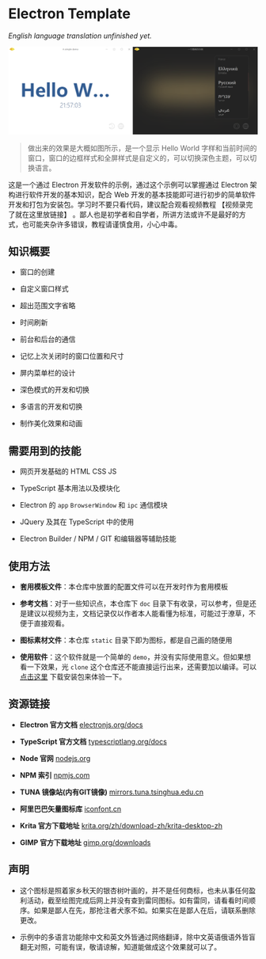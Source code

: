 # Electron Template

*English language translation unfinished yet.*

![](doc/demo.png)

> 做出来的效果是大概如图所示，是一个显示 Hello World 字样和当前时间的窗口，窗口的边框样式和全屏样式是自定义的，可以切换深色主题，可以切换语言。

这是一个通过 Electron 开发软件的示例，通过这个示例可以掌握通过 Electron 架构进行软件开发的基本知识，配合 Web 开发的基本技能即可进行初步的简单软件开发和打包为安装包。学习时不要只看代码，建议配合观看视频教程 【视频录完了就在这里放链接】 。鄙人也是初学者和自学者，所讲方法或许不是最好的方式，也可能夹杂许多错误，教程请谨慎食用，小心中毒。

## 知识概要

- 窗口的创建

- 自定义窗口样式

- 超出范围文字省略

- 时间刷新

- 前台和后台的通信

- 记忆上次关闭时的窗口位置和尺寸

- 屏内菜单栏的设计

- 深色模式的开发和切换

- 多语言的开发和切换

- 制作美化效果和动画

## 需要用到的技能

- 网页开发基础的 HTML CSS JS

- TypeScript 基本用法以及模块化

- Electron 的 `app` `BrowserWindow` 和 `ipc` 通信模块

- JQuery 及其在 TypeScript 中的使用

- Electron Builder / NPM / GIT 和编辑器等辅助技能

## 使用方法

- **套用模板文件**：本仓库中放置的配置文件可以在开发时作为套用模板

- **参考文档**：对于一些知识点，本仓库下 `doc` 目录下有收录，可以参考，但是还是建议以视频为主，文档记录仅以作者本人能看懂为标准，可能过于潦草，不便于直接观看。

- **图标素材文件**：本仓库 `static` 目录下即为图标，都是自己画的随便用

- **使用软件**：这个软件就是一个简单的 `demo`，并没有实际使用意义。但如果想看一下效果，光 `clone` 这个仓库还不能直接运行出来，还需要加以编译。可以 [点击这里](https://github.com/JamesUmmec/electron-template/releases/download/1.0.0/electron-template.Setup.1.0.0.exe) 下载安装包来体验一下。

## 资源链接

- **Electron 官方文档** [electronjs.org/docs](https://www.electronjs.org/docs)

- **TypeScript 官方文档** [typescriptlang.org/docs](https://www.typescriptlang.org/docs/)

- **Node 官网** [nodejs.org](https://nodejs.org/zh-cn/)

- **NPM 索引** [npmjs.com](https://www.npmjs.com/)

- **TUNA 镜像站(内有GIT镜像)** [mirrors.tuna.tsinghua.edu.cn](https://mirrors.tuna.tsinghua.edu.cn/)

- **阿里巴巴矢量图标库** [iconfont.cn](https://www.iconfont.cn/)

- **Krita 官方下载地址** [krita.org/zh/download-zh/krita-desktop-zh](https://krita.org/zh/download-zh/krita-desktop-zh/)

- **GIMP 官方下载地址** [gimp.org/downloads](https://www.gimp.org/downloads/)

## 声明

- 这个图标是照着家乡秋天的银杏树叶画的，并不是任何商标，也未从事任何盈利活动，截至绘图完成后网上并没有查到雷同图标。如有雷同，请看看时间顺序。如果是鄙人在先，那抢注者犬豕不如。如果实在是鄙人在后，请联系删除更改。

- 示例中的多语言功能除中文和英文外皆通过网络翻译，除中文英语俄语外皆盲翻无对照，可能有误，敬请谅解，知道能做成这个效果就可以了。